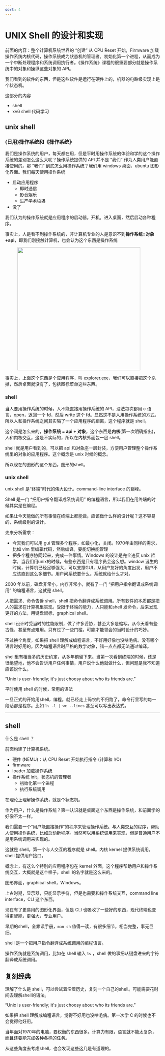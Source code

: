 ```yaml
---
sort: 4
---
```

# UNIX Shell 的设计和实现

前面的内容：整个计算机系统世界的 “创建” 从 CPU Reset 开始，Firmware 加载操作系统内核代码，操作系统成为状态机的管理者，初始化第一个进程，从而成为一个中断处理程序和系统调用执行者。《操作系统》课程的很重要部分就是操作系统中的对象和操纵这些对象的 API。

我们看到的软件的东西，但是这些软件是运行在硬件上的，机器的电路级实现上是个状态机。

这部分的内容
- shell
- xv6 shell 代码学习

## unix shell

### (日用)操作系统和《操作系统》

我们是操作系统的用户，每天都在用，但是平时用操作系统的体验和学的这个操作系统的差别怎么这么大呢？操作系统提供的 API 并不是 “我们” 作为人类用户能直接使用的。那 “我们” 到底怎么用操作系统？我们用 windows 桌面，ubuntu 图形化界面。我们每天使用操作系统
- 启动应用程序
  - 即时通信
  - 影音娱乐
  - ~~生产学术垃圾~~
- 没了

我们认为的操作系统就是应用程序的启动器，开机，进入桌面，然后启动各种程序。

事实上，人是看不到操作系统的，非计算机专业的人是意识不到**操作系统=对象+api**，即我们刚接触计算机，也会认为这个东西是操作系统

<figure>
  <img src="https://jyywiki.cn/pages/OS/img/win11.jpg" width=400>
</figure>

事实上，上面这个东西是个应用程序，叫 explorer.exe，我们可以直接把这个杀掉，然后桌面就没有了，包括图标菜单这些东西。

### shell

当人要用操作系统的时候，人不能直接用操作系统的 API，没法每次都用 c 语言，open，返回一个 fd，然后 write 这个 fd。显然这不是人用操作系统的方式，所以人和操作系统之间其实隔了一个应用程序的距离，这个程序就是 shell。

这个词是怎么来的，**操作系统 = api + 对象**，这个东西是**内核**(第一次明确指出)，人和内核交互，这是不实际的，所以在内核外面包一层 shell。

shell 就是用户看到的，可以把 api 和对象座一层封装，方便用户管理整个操作系统里的对象的应用程序。这个概念是 unix 时候的概念。

所以现在的图形的这个东西，图形的shell。

### unix shell

unix shell 是“终端”时代的伟大设计。command-line interface 的巅峰。

Shell 是一门 “把用户指令翻译成系统调用” 的编程语言，所以我们在用终端的时候其实是在编程。

如果让今天能做的所有事情在终端上都能做，应该做什么样的设计呢？这不容易的，系统级别的设计。

先来分析需求：
- 今天我们可以用 gui 管理多个程序，如最小化，关闭。1970年由同样的需求，比如 vim 里编辑代码，然后编译，要能切换能管理
- 把多个程序协同起来，完成一件事情。Windows 的设计是完全违反 unix 哲学，当我们用unix的时候，有些东西是只有程序员会这么想。window 诞生的时候，计算机已经足够强大，可以支撑GUI，从用户友好的角度出发，用户不应该直到这么多细节。用户问系统要什么，系统就给什么才对。


2000 年以前，磁盘非常小，内存非常小，就有了一门 “把用户指令翻译成系统调用” 的编程语言，这就是 shell。

人把需求、命令告诉 shell，shell 把命令翻译成系统调用。所有软件的本质都是把人的需求在计算机里实现。受限于终端的能力，人只能和shell 发命令，后来发现更好的方法，用键盘鼠标，graphical shell。

shell 设计时受当时的性能限制，做了许多妥协，甚至大多是缩写。从今天看有些古怪，甚至有点难用。只有过了一些门槛，可能才能领会的当时设计的巧妙。

不过换个角度，如果把 shell 理解成编程语言，不好用好像也没啥毛病。没有哪个语言时好用的。因为编程语言时严格的数学对象，错一点点都无法通过编译。

shell里有相当多的历史约定，从多年前留下来。当第一次看到终端的时候，还是很绝望地，他不会告诉用户任何事情，用户说什么他就做什么，但问题是我不知道应该说什么。

“Unix is user-friendly; it's just choosy about who its friends are.”

平时使用 shell 的时候，常用的语法

一旦正式的开始用shell，编程，就已经走上码农的不归路了，命令行里写的每一段话都是程序。比如 `ls -l | wc --lines` 甚至可以写出表达式。


---



## shell

什么是 shell ？

前面构建了计算机系统。
- 硬件 (NEMU)：从 CPU Reset 开始执行指令 (计算和 I/O)
- firmware
- loader 加载操作系统
- 操作系统 init，状态机的管理者
  - 初始化第一个进程
  - 执行系统调用

在理论上理解操作系统，就是个状态机。

作为用户，什么是操作系统？第一认识就是桌面这个东西是操作系统，和前面学的好像不太一样。

我们需要一个“用户能直接操作”的程序来管理操作系统。与人类交互的程序，帮助人使用操作系统，比如启动新程序。当然可以用系统调用来实现，但是普通用户不是用系统调用来实现的。

这就是 shell。第一个与人交互的程序就是 shell。内核 kernel 提供系统调用，shell 提供用户接口。

概念上，有这么个特别的应用程序包在 kernel 外面，这个程序帮助用户和操作系统交互，大概就是这个样子。shell 的名字就是这么来的。

图形界面，graphical shell，Windows。

上古时期，显示器，只能显示字符，但是也需要和操作系统交互，command line interface，CLI 这个东西。

现在有了更易用的图形化界面，但是 CLI 也吸收了一些好的东西，现代终端也变得更智能，更强大，专业用户。

早期的shell，全靠读手册，`man sh` 值得一读，有很多细节，相当完整，事无巨细。

shell 是一个把用户指令翻译成系统调用的编程语言。

操作系统就是系统调用，比如在 shell 输入 `ls` ，shell 做的事把从键盘进来的字符翻译成系统调用。


## 复刻经典

理解了什么是 shell，可以尝试着沿着历史，复刻一个自己的shell。可能需要花时间去理解shell的语法。

“Unix is user-friendly; it's just choosy about who its friends are.”

如果把 shell 理解成编程语言，觉得不好用也没啥毛病。第一次学 C 的时候也不会觉得他好用。

当年面对1970年的电脑，要权衡的东西很多。计算力有限，语言就不能太复杂，而且还要能完成各种各样的任务。

从这些角度去考虑shell，也会发现这些这几是有道理的。


